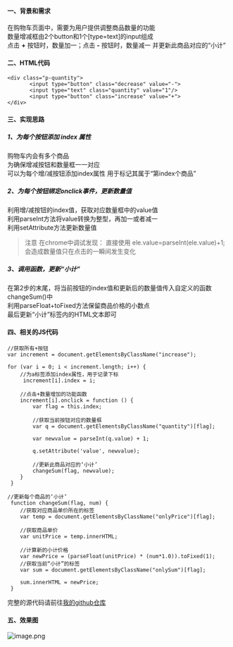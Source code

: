 #### 一、背景和需求  
在购物车页面中，需要为用户提供调整商品数量的功能  
数量增减框由2个button和1个[type=text]的input组成  
点击 **+** 按钮时，数量加一；点击 **-** 按钮时，数量减一
并更新此商品对应的“小计”

#### 二、HTML代码  
```
<div class="p-quantity">
       <input type="button" class="decrease" value="-">
       <input type="text" class="quantity" value="1"/>
       <input type="button" class="increase" value="+">
</div>
```

#### 三、实现思路  
##### 1、为每个按钮添加 index 属性  
购物车内会有多个商品  
为确保增减按钮和数量框一一对应  
可以为每个增/减按钮添加index属性 用于标记其属于“第index个商品”  

##### 2、为每个按钮绑定onclick事件，更新数量值  
利用增/减按钮的index值，获取对应数量框中的value值  
利用parseInt方法将value转换为整型，再加一或者减一  
利用setAttribute方法更新数量值  
> 注意 在chrome中调试发现：
> 直接使用 ele.value=parseInt(ele.value)+1;  
> 会造成数量值只在点击的一瞬间发生变化  

##### 3、调用函数，更新“小计”  
在第2步的末尾，将当前按钮的index值和更新后的数量值传入自定义的函数changeSum()中  
利用parseFloat+toFixed方法保留商品价格的小数点  
最后更新“小计”标签内的HTML文本即可  

#### 四、相关的JS代码  
```
//获取所有+按钮
var increment = document.getElementsByClassName("increase");

for (var i = 0; i < increment.length; i++) {
    //为a标签添加index属性，用于记录下标
     increment[i].index = i;

    //点击+数量增加的功能函数
    increment[i].onclick = function () {
        var flag = this.index;

        //获取当前按钮对应的数量框
        var q = document.getElementsByClassName("quantity")[flag];

        var newvalue = parseInt(q.value) + 1;

        q.setAttribute('value', newvalue);

        //更新此商品对应的‘小计’
        changeSum(flag, newvalue);
    }
 }

//更新每个商品的‘小计’
 function changeSum(flag, num) {
    //获取对应商品单价所在的标签
    var temp = document.getElementsByClassName("onlyPrice")[flag];

    //获取商品单价
    var unitPrice = temp.innerHTML;

    //计算新的小计价格
    var newPrice = (parseFloat(unitPrice) * (num*1.0)).toFixed(1);
    //获取当前“小计”的标签
    var sum = document.getElementsByClassName("onlySum")[flag];

    sum.innerHTML = newPrice;
 }
```
完整的源代码请前往[我的github仓库](https://github.com/baebae996/Shopping-cart.git)


#### 五、效果图  
![image.png](https://upload-images.jianshu.io/upload_images/22952748-0fc61937c4b9e2ce.png?imageMogr2/auto-orient/strip%7CimageView2/2/w/1240)
